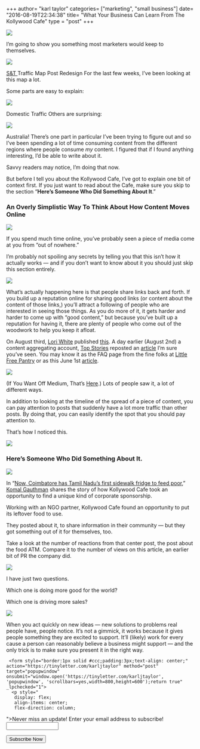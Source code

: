 +++
author= "karl taylor"
categories= ["marketing", "small business"]
date= "2016-08-19T22:34:38"
title= "What Your Business Can Learn From The Kollywood Cafe"
type = "post"
+++

  ![](https://raw.githubusercontent.com/karljtaylor/kjt/blog/content/assets/aa656-1uog3w5im1mc-cwcn67bnvq.png)  


 I’m going to show you something most marketers would keep to themselves.

  ![](https://raw.githubusercontent.com/karljtaylor/kjt/blog/content/assets/e45d5-1thk0u1r1non7jtakaxz2tq.png)

 [S&T ](http://sonnetaylor.com)Traffic Map Post Redesign  For the last few weeks, I’ve been looking at this map a lot.

 Some parts are easy to explain:

  ![](https://raw.githubusercontent.com/karljtaylor/kjt/blog/content/assets/8bdbc-1-_d75ohk-jalgy-h51cnlw.png)

 Domestic Traffic  Others are surprising:

  ![](https://raw.githubusercontent.com/karljtaylor/kjt/blog/content/assets/5268f-1of9yhajv3qljmg5yvmlo4a.png)

 Australia!  There’s one part in particular I’ve been trying to figure out and so I’ve been spending a lot of time consuming content from the different regions where people consume *my* content. I figured that if I found anything interesting, I’d be able to write about it.

 Savvy readers may notice, I’m doing that now.

 But before I tell you about the Kollywood Cafe, I’ve got to explain one bit of context first. If you just want to read about the Cafe, make sure you skip to the section “**Here’s Someone Who Did Something About It**.”

 ### An Overly Simplistic Way To Think About How Content Moves Online

  ![](https://raw.githubusercontent.com/karljtaylor/kjt/blog/content/assets/5b3f6-1xucpnryuwv1j66nuxd-8aq.png)  


 If you spend much time online, you’ve probably seen a piece of media come at you from “out of nowhere.”

 I’m probably not spoiling any secrets by telling you that this isn’t how it actually works — and if you don’t want to know about it you should just skip this section entirely.

  ![](https://raw.githubusercontent.com/karljtaylor/kjt/blog/content/assets/5d2f1-1refdm-cgc_jy8essayr4bq.png)  


 What’s actually happening here is that people share links back and forth. If you build up a reputation online for sharing good links (or content about the content of those links,) you’ll attract a following of people who are interested in seeing those things. As you do more of it, it gets harder and harder to come up with “good content,” but because you’ve built up a reputation for having it, there are plenty of people who come out of the woodwork to help you keep it afloat.

 On August third, [Lori White](https://twitter.com/lolololori) published [this](http://www.upworthy.com/the-newest-fad-in-people-helping-people-little-free-pantries). A day earlier (August 2nd) a content aggregating account, [Top Stories](https://medium.com/u/3b54629c24c2) reposted an [article](https://medium.com//little-street-pantry-where-people-can-leave-products-for-those-in-need-a2e8c42f3aba#.nedao4d07) I’m sure you’ve seen. You may know it as the FAQ page from the fine folks at [Little Free Pantry](http://www.littlefreepantry.org/) or as this June 1st [article](http://www.shareable.net/blog/the-first-little-free-pantry-pops-up-in-arkansas-inspired-by-little-free-libraries).

  ![](https://raw.githubusercontent.com/karljtaylor/kjt/blog/content/assets/e9041-1q2no5tapojf-q94bzaxf7a.png)

 (If You Want Off Medium, That’s [Here](https://www.google.com/maps/place/2925+n+old+missouri+rd+fayetteville/@36.1045677,-94.1334298,3a,75y,242.82h,90t/data=!3m4!1e1!3m2!1s4eErwdH03OLNqRZGn_0A_g!2e0!4m2!3m1!1s0x0:0xa1abfdef858b6cf3?sa=X&ved=0ahUKEwi3kYXGsc7OAhUJ6WMKHYy0B0gQxB0IITAA).)  Lots of people saw it, a lot of different ways.

 In addition to looking at the timeline of the spread of a piece of content, you can pay attention to posts that suddenly have a lot more traffic than other posts. By doing that, you can easily identify the spot that you should pay attention to.

 That’s how I noticed this.

  ![](https://raw.githubusercontent.com/karljtaylor/kjt/blog/content/assets/f4317-10nmvioe-krokclhjknr1ha.png)  


 ### Here’s Someone Who Did Something About It.

  ![](https://raw.githubusercontent.com/karljtaylor/kjt/blog/content/assets/46136-1bqfpzdzo_qqbjwqvd6jqpq.png)  


 In “[Now, Coimbatore has Tamil Nadu’s first sidewalk fridge to feed poor](http://timesofindia.indiatimes.com/city/coimbatore/Now-Coimbatore-has-Tamil-Nadus-first-sidewalk-fridge-to-feed-poor/articleshow/53704435.cms),” [Komal Gauthman](https://twitter.com/komalgauthamtoi) shares the story of how Kollywood Cafe took an opportunity to find a unique kind of corporate sponsorship.

 Working with an NGO partner, Kollywood Cafe found an opportunity to put its leftover food to use.

 They posted about it, to share information in their community — but they got something out of it for themselves, too.

 Take a look at the number of reactions from that center post, the post about the food ATM. Compare it to the number of views on this article, an earlier bit of PR the company did.

  ![](https://raw.githubusercontent.com/karljtaylor/kjt/blog/content/assets/ab889-1oohu_7h7rbjyhltiwbbaew.png)  


 I have just two questions.

 Which one is doing more good for the world?

 Which one is driving more sales?

  ![](https://raw.githubusercontent.com/karljtaylor/kjt/blog/content/assets/7d11b-13rotv4tzi8b_rr1nuscnsa.png)  


 When you act quickly on new ideas — new solutions to problems real people have, people notice. It’s not a gimmick, it works because it gives people something they are excited to support. It’ll (likely) work for every cause a person can reasonably believe a business might support — and the only trick is to make sure you present it in the right way.


     <form style="border:1px solid #ccc;padding:3px;text-align: center;" action="https://tinyletter.com/karljtaylor" method="post" target="popupwindow" onsubmit="window.open('https://tinyletter.com/karljtaylor', 'popupwindow', 'scrollbars=yes,width=800,height=600');return true" _lpchecked="1">
      <p style="
       display: flex;
       align-items: center;
       flex-direction: column;
   "><label for="tlemail">Never miss an update! Enter your email address to subscribe!</label>
        <input type="text" name="email" id="tlemail" style="
       width: 140px;
   "></p>
      <input type="hidden" value="1" name="embed"><input type="submit" value="Subscribe Now">
   </form>
